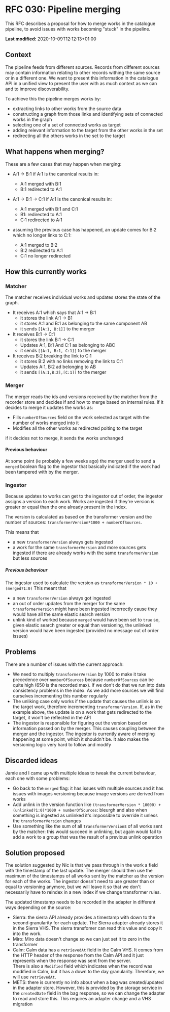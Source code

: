 # RFC 030: Pipeline merging

This RFC describes a proposal for how to merge works in the catalogue pipeline, to avoid issues with works becoming "stuck" in the pipeline.

**Last modified:** 2020-10-09T12:12:13+01:00

## Context

The pipeline feeds from different sources. Records from different sources may contain information relating 
to other records withing the same source or in a different one. We want to present this information in the 
catalogue API in a unified view to present the user with as much context as we can and to improve discoverability. 

To achieve this the pipeline merges works by:
 - extracting links to other works from the source data
 - constructing a graph from those links and identifying sets of connected works in the graph
 - selecting one of a set of connected works as target
 - adding relevant information to the target from the other works in the set
 - redirecting all the others works in the set to the target

## What happens when merging?

These are a few cases that may happen when merging:

- A:1 -> B:1 if A:1 is the canonical results in:
    - A:1 merged with B:1
    - B:1 redirected to A:1
 
- A:1 -> B:1 -> C:1 if A:1 is the canonical results in:
    - A:1 merged with B:1 and C:1
    - B1: redirected to A:1
    - C:1 redirected to A:1
 
 - assuming the previous case has happened, an update comes for B:2 which no longer links to C:1:
    - A:1 merged to B:2
    - B:2 redirected to A:1
    - C:1 no longer redirected 

## How this currently works

### Matcher
The matcher receives individual works and updates stores the state of the graph.

- It receives A:1 which says that A:1 -> B:1
    - it stores the link A:1 -> B1
    - it stores A:1 and B:1 as belonging to the same component AB
    - it sends `[[A:1, B:1]]` to the merger
- It receives B:1 -> C:1
    - it stores the link B:1 -> C:1
    - Updates A:1, B:1 And C:1 as belonging to ABC
    - it sends `[[A:1, B:1, C:1]]` to the merger
 - It receives B:2 breaking the link to C:1
    - it stores B:2 with no links removing the link to C:1
    - Updates A:1, B:2 ad belonging to AB
    - it sends `[[A:1,B:2],[C:1]]` to the merger

### Merger
The merger reads the ids and versions received by the matcher from the recorder store 
and decides if and how to merge based on internal rules. If it decides to merge it updates the works as:
- Fills `numberOfSources` field on the work selected as target with the number of works merged into it
- Modifies all the other works as redirected poiting to the target

if it decides not to merge, it sends the works unchanged

#### Previous behaviour
At some point (ie probably a few weeks ago) the merger used to send a `merged` boolean flag
 to the ingestor that basically indicated if the work had been tampered with by the merger.

### Ingestor
Because updates to works can get to the ingestor out of order, the ingestor assigns a version 
to each work. Works are ingested if they're version is greater or equal than the one already present 
in the index.
 
The version is calculated as based on the transformer version and the number of 
sources: `transformerVersion*1000 + numberOfSources`.

This means that 
- a new `transformerVersion` always gets ingested
- a work for the same `transformerVersion` and more sources gets ingested if there 
are already works with the same `transformerVersion` but less sources

##### Previous behaviour
The ingestor used to calculate the version as `transformerVersion * 10 + (merged?1:0)`
This meant that 
- a new `transformerVersion` always got ingested
- an out of order updates from the merger for the same `transformerVersion` might have been ingested 
incorrectly cause they would have all the same elastic search version
- unlink kind of worked because `merged` would have been set to `true` so, given 
elastic search greater or equal than versioning, the unlinked version would have been 
ingested (provided no message out of order issues)


## Problems

There are a number of issues with the current approach:
- We need to multiply `transformerVersion` by 1000 to make it take precedence 
over `numberOfSources` because `numberOfSources` can be quite high (650 is the recorded max).
 If we don't do that we run into data consistency problems in the index. 
 As we add more sources we will find ourselves incrementing this number regularly
- The unliking case only works if the update that causes the unlink is on the target work,
 therefore incrementing `transformerVersion`. If, as in the example above, the update is on a
  work that gets redirected to the target, it won't be reflected in the API
- The ingestor is responsible for figuring out the version based on information passed on
 by the merger. This causes coupling between the merger and the ingestor. The ingestor is 
 currently aware of merging happening at some point, which it shouldn't be. It also makes the 
 versioning logic very hard to follow and modify

## Discarded ideas

Jamie and I came up with multiple ideas to tweak the current behaviour, each one with some problems:
- Go back to the `merged` flag: it has issues with multiple sources and it has issues 
with images versioning because image versions are derived from works
- Add unlink in the version function like 
`(transformerVersion * 10000) + (unlinked?1:0)*1000 + numberOfSources`: 
bleurgh and also when something is ingested as unlinked it's impossible to override 
it unless the `transformerVersion` changes
- Use something like the sum of all `transformerVersion`s of all works sent by the matcher: 
this would succeed in unlinking, but again would fail to add a work to a group 
that was the result of a previous unlink operation


## Solution proposed

The solution suggested by Nic is that we pass through in the work a field with the timestamp 
of the last update.
The merger should then use the maximum of the timestamps of all works sent by the matcher 
as the version for each of the works.
The ingestor doesn't need to use greater than or equal to versioning anymore, but we will leave it so that 
we don't necessarily have to reindex in a new index if we change transformer rules.
 
The updated timestamp needs to be recorded in the adapter in different ways depending on the source:
- Sierra: the sierra API already provides a timestamp with down to the second granularity 
for each update. The Sierra adapter already stores it in the Sierra VHS. The sierra transfomer can 
read this value and copy it into the work. 
- Miro: Miro data doesn't change so we can just set it to zero in the transformer
- Calm: Calm data has a `retrievedAt` field in the Calm VHS. It comes from the HTTP header 
of the response from the Calm API and it just represents when the response was sent from the server.  
 There is also a `Modified` field which indicates when the record was modified in Calm, but it has a 
 down to the day granularity. Therefore, we will use `retrievedAt`.
- METS: there is currently no info about when a bag was created/updated in the adapter store. 
However, this is provided by the storage service in the `createdDate` field in the bag response, 
so we can change the adapter to read and store this. This requires an adapter change and a VHS migration
